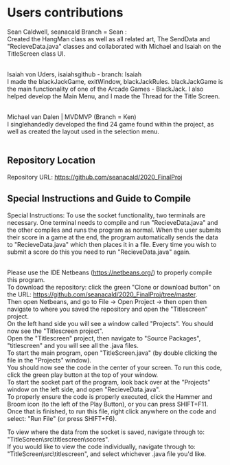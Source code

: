 # Users contributions 
Sean Caldwell, seanacald Branch = Sean : <br />
Created the HangMan class as well as all related art, The SendData and "RecieveData.java"
classes and collaborated with Michael and Isaiah on the TitleScreen class UI.
<br />
<br />


Isaiah von Uders, isaiahsgithub - branch: Isaiah <br />
I made the blackJackGame, exitWindow, blackJackRules. 
blackJackGame is the main functionality of one of the Arcade Games - BlackJack.
I also helped develop the Main Menu, and I made the Thread for the Title Screen.
<br />
<br />

Michael van Dalen | MVDMVP (Branch = Ken)<br />
I singlehandedly developed the find 24 game found within the project, as well
as created the layout used in the selection menu.
<br />
<br />

## Repository Location
Repository URL: https://github.com/seanacald/2020_FinalProj
<br />


## Special Instructions and Guide to Compile
Special Instructions:
To use the socket functionality, two terminals are necessary. One terminal needs
to compile and run "RecieveData.java" and the other compiles and runs the program
as normal. When the user submits their score in a game at the end, the program
automatically sends the data to "RecieveData.java" which then places it in a file.
Every time you wish to submit a score do this you need to run "RecieveData.java"
again.
<br />
<br />

Please use the IDE Netbeans (https://netbeans.org/) to properly compile this program. <br />
To download the repository: click the green "Clone or download button" on the URL: https://github.com/seanacald/2020_FinalProj/tree/master. <br />
Then open Netbeans, and go to File -> Open Project -> then open then navigate to where you saved the repository and open
the "Titlescreen" project. <br />
On the left hand side you will see a window called "Projects". You should now see the "Titlescreen project". <br />
Open the "Titlescreen" project, then navigate to "Source Packages", "titlescreen" and you will see all the .java files. <br />
To start the main program, open "TitleScreen.java" (by double clicking the file in the "Projects" window).  <br />
You should now see the code in the center of your screen. To run this code, click the green play button at the top of your window. <br />
To start the socket part of the program, look back over at the "Projects" window on the left side, and open "RecieveData.java". <br />
To properly ensure the code is properly executed, click the Hammer and Broom icon (to the left of the Play Button), or 
you can press SHIFT+F11. <br />
Once that is finished, to run this file, right click anywhere on the code and select: "Run File" (or press SHIFT+F6).<br />

To view where the data from the socket is saved, navigate through to: "TitleScreen\src\titlescreen\scores". <br />
If you would like to view the code individually, navigate through to: "TitleScreen\src\titlescreen", and select whichever .java file you'd like. <br />
